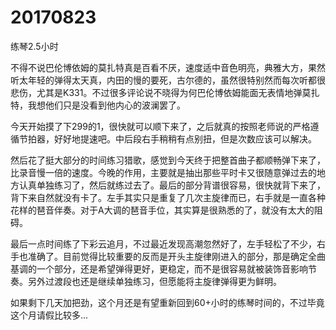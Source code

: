 # 20170823

练琴2.5小时

不得不说巴伦博依姆的莫扎特真是百看不厌，速度适中音色明亮，典雅大方，果然听太年轻的弹得太天真，内田的慢的要死，古尔德的，虽然很特别然而每次听都很悲伤，尤其是K331。不过很多评论说不晓得为何巴伦博依姆能面无表情地弹莫扎特，我想他们只是没看到他内心的波澜罢了。

今天开始摸了下299的1，很快就可以顺下来了，之后就真的按照老师说的严格遵循节拍器，好好地提速吧。中后段右手稍稍有点别扭，但是次数应该可以解决。

然后花了挺大部分的时间练习猎歌，感觉到今天终于把整首曲子都顺畅弹下来了，比录音慢一倍的速度。今晚的作用，主要就是抽出那些平时卡又很随意弹过去的地方认真单独练习了，然后就练过去了。最后的部分背谱很容易，很快就背下来了，背下来自然就没有卡了。左手其实只是重复了几次主旋律而已，右手就是一直各种花样的琶音伴奏。对于A大调的琶音手位，其实算是很熟悉的了，就没有太大的阻碍。

最后一点时间练了下彩云追月，不过最近发现高潮忽然好了，左手轻松了不少，右手也准确了。目前觉得比较重要的反而是开头主旋律刚进入的部分，那是确定全曲基调的一个部分，还是希望弹得更好，更稳定，而不是很容易就被装饰音影响节奏。另外过渡段也还是继续单独练习，但愿能将主旋律弹得更为鲜明。

如果剩下几天加把劲，这个月还是有望重新回到60+小时的练琴时间的，不过毕竟这个月请假比较多...
